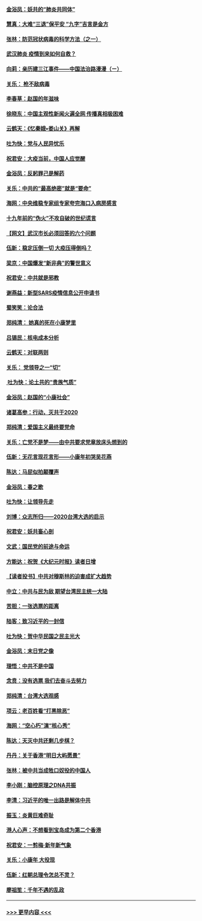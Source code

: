 #### [金浴凤：妖共的“肺炎共同体”](../pages/nsc993/n11829448.md?t=01300833) 
#### [慧真：大难“三退”保平安 “九字”吉言是金方](../pages/nsc993/n11829501.md?t=01300833) 
#### [张林：防范冠状病毒的科学方法（之一）](../pages/nsc993/n11828618.md?t=01300833) 
#### [武汉肺炎 疫情到来如何自救？](../pages/nsc993/n11827632.md?t=01300833) 
#### [向莉：亲历建三江事件——中国法治路漫漫（ㄧ）](../pages/nsc993/n11827190.md?t=01300833) 
#### [关乐： 枪不敌病毒](../pages/nsc993/n11826746.md?t=01300833) 
#### [李春草：赵国的年滋味](../pages/nsc993/n11826321.md?t=01300833) 
#### [徐晓东：中国主观性新闻火遍全网 传播真相极困难](../pages/nsc993/n11826508.md?t=01300833) 
#### [云鹤天：《忆秦娥▪娄山关》再解](../pages/nsc993/n11824682.md?t=01300833) 
#### [吐为快：党与人民异忧乐](../pages/nsc993/n11824660.md?t=01300833) 
#### [祝君安：大疫当前，中国人应觉醒](../pages/nsc993/n11821946.md?t=01300833) 
#### [金浴凤：反躬罪己是解药](../pages/nsc993/n11820280.md?t=01300833) 
#### [关乐：中共的“最高绝密”就是“要命”](../pages/nsc993/n11816946.md?t=01300833) 
#### [海网：中央维稳专家组专家夸完海口入病房感言](../pages/nsc993/n11815138.md?t=01300833) 
#### [十九年前的“伪火”不攻自破的世纪谎言](../pages/nsc993/n11813238.md?t=01300833) 
#### [【网文】武汉市长必须回答的六个问题](../pages/nsc993/n11813848.md?t=01300833) 
#### [伍新：稳定压倒一切 大疫压得倒吗？](../pages/nsc993/n11812634.md?t=01300833) 
#### [梁京：中国爆发“新非典”的警世意义](../pages/nsc993/n11812554.md?t=01300833) 
#### [祝君安：中共就是邪教](../pages/nsc993/n11812431.md?t=01300833) 
#### [谢燕益：新型SARS疫情信息公开申请书](../pages/nsc993/n11808840.md?t=01300833) 
#### [蜀笑笑：论合法](../pages/nsc993/n11808064.md?t=01300833) 
#### [郑纯清： 她真的死在小康梦里](../pages/nsc993/n11806623.md?t=01300833) 
#### [吕锡民：核电成本分析](../pages/nsc993/n11806284.md?t=01300833) 
#### [云鹤天：对联两则](../pages/nsc993/n11805957.md?t=01300833) 
#### [关乐： 党领导之一“切”](../pages/nsc993/n11804505.md?t=01300833) 
#### [ 吐为快：论土共的“贵族气质”](../pages/nsc993/n11804490.md?t=01300833) 
#### [金浴凤：赵国的“小康社会”](../pages/nsc993/n11804452.md?t=01300833) 
#### [诸葛高参：行动，灭共于2020](../pages/nsc993/n11804120.md?t=01300833) 
#### [郑纯清：爱国主义最终要党命](../pages/nsc993/n11802197.md?t=01300833) 
#### [关乐：亡党不是梦——由中共要求党章放床头想到的](../pages/nsc993/n11802156.md?t=01300833) 
#### [伍新：无花言现花言形——小康年初哭吴花燕](../pages/nsc993/n11800044.md?t=01300833) 
#### [陈达：马屁似拍颠覆声](../pages/nsc993/n11800010.md?t=01300833) 
#### [金浴凤：春之歌](../pages/nsc993/n11797687.md?t=01300833) 
#### [吐为快：让领导先走](../pages/nsc993/n11797512.md?t=01300833) 
#### [刘博：众志所归——2020台湾大选的启示](../pages/nsc993/n11796878.md?t=01300833) 
#### [祝君安：妖共畜心剖](../pages/nsc993/n11794273.md?t=01300833) 
#### [文武：国民党的前途与命运](../pages/nsc993/n11794198.md?t=01300833) 
#### [方能达：祝贺《大纪元时报》读者日增](../pages/nsc993/n11793807.md?t=01300833) 
#### [【读者投书】中共对穆斯林的迫害成扩大趋势](../pages/nsc993/n11791371.md?t=01300833) 
#### [中立：中共与民为敌 期望台湾民主统一大陆](../pages/nsc993/n11790392.md?t=01300833) 
#### [苦胆：一张选票的距离](../pages/nsc993/n11788914.md?t=01300833) 
#### [陆客：致习近平的一封信](../pages/nsc993/n11788867.md?t=01300833) 
#### [吐为快：贺中华民国之民主光大](../pages/nsc993/n11788618.md?t=01300833) 
#### [金浴凤：末日党之像](../pages/nsc993/n11787475.md?t=01300833) 
#### [理悟：中共不是中国](../pages/nsc993/n11787463.md?t=01300833) 
#### [念贲：没有选票  我们去奋斗去努力](../pages/nsc993/n11787398.md?t=01300833) 
#### [郑纯清：台湾大选观感](../pages/nsc993/n11786210.md?t=01300833) 
#### [项云：老百姓看“打黑除恶”](../pages/nsc993/n11785398.md?t=01300833) 
#### [海网：“空心朽”演“核心秀”](../pages/nsc993/n11783874.md?t=01300833) 
#### [陈达：天灭中共还剩几步棋？](../pages/nsc993/n11783719.md?t=01300833) 
#### [丹丹：关于香港“明日大屿愿景”](../pages/nsc993/n11783273.md?t=01300833) 
#### [张林：被中共当成牲口奴役的中国人](../pages/nsc993/n11782397.md?t=01300833) 
#### [李小刚：脑控原理之DNA共振](../pages/nsc993/n11780962.md?t=01300833) 
#### [李清：习近平的唯一出路是解体中共](../pages/nsc993/n11780866.md?t=01300833) 
#### [振玉：炎黄巨难奇耻](../pages/nsc993/n11779632.md?t=01300833) 
#### [港人心声：不想看到宝岛成为第二个香港](../pages/nsc993/n11778817.md?t=01300833) 
#### [祝君安：一剪梅‧新年新气象](../pages/nsc993/n11776340.md?t=01300833) 
#### [关乐：小康年 大役现](../pages/nsc993/n11774213.md?t=01300833) 
#### [伍新：红朝总理令怎总不灵？](../pages/nsc993/n11770813.md?t=01300833) 
#### [廖祖笙：千年不遇的乱政](../pages/nsc993/n11770373.md?t=01300833) 

----
#### [ >>> 更早内容 <<< ](../indexes/nsc993-earlier.md)

